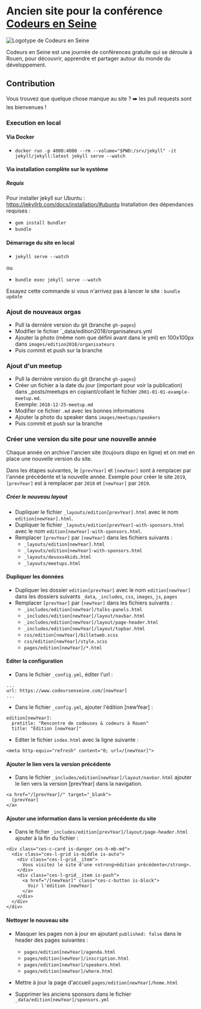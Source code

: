 # Ancien site pour la conférence [Codeurs en Seine](http://www.codeursenseine.com)

![Logotype de Codeurs en Seine](images/codeurs-en-seine-logo.png)

Codeurs en Seine est une journée de conférences gratuite qui se déroule à Rouen,
pour découvrir, apprendre et partager autour du monde du développement.

## Contribution

Vous trouvez que quelque chose manque au site ? ➡️ les pull requests sont les bienvenues !

### Execution en local

#### Via Docker

- `docker run -p 4000:4000 --rm --volume="$PWD:/srv/jekyll" -it jekyll/jekyll:latest jekyll serve --watch`

#### Via installation complète sur le système

##### Requis

Pour installer jekyll sur Ubuntu : https://jekyllrb.com/docs/installation/#ubuntu
Installation des dépendances requises :

- `gem install bundler`
- `bundle`

#### Démarrage du site en local

- `jekyll serve --watch`

ou

- `bundle exec jekyll serve --watch`

Essayez cette commande si vous n'arrivez pas à lancer le site : `bundle update`

### Ajout de nouveaux orgas

- Pull la dernière version du git (branche `gh-pages`)
- Modifier le fichier `\_data/edition2018/organisateurs.yml
- Ajouter la photo (même nom que défini avant dans le yml) en 100x100px dans `images/edition2018/organisateurs`
- Puis commit et push sur la branche

### Ajout d'un meetup

- Pull la dernière version du git (branche `gh-pages`)
- Créer un fichier a la date du jour (important pour voir la publication) dans \_posts/meetups en copiant/collant le fichier `2001-01-01-example-meetup.md`.  
  Exemple: `2018-12-25-meetup.md`
- Modifier ce fichier `.md` avec les bonnes informations
- Ajouter la photo du speaker dans `images/meetups/speakers`
- Puis commit et push sur la branche

### Créer une version du site pour une nouvelle année

Chaque année on archive l'ancien site (toujours dispo en ligne) et on met en place une nouvelle version du site.

Dans les étapes suivantes, le `[prevYear]` et `[newYear]` sont à remplacer par l'année précédente et la nouvelle année. Exemple pour créer le site `2019`, `[prevYear]` est à remplacer par `2018` et `[newYear]` par `2019`.

##### Créer le nouveau layout

- Dupliquer le fichier `_layouts/edition[prevYear].html` avec le nom `edition[newYear].html`.
- Dupliquer le fichier `_layouts/edition[prevYear]-with-sponsors.html` avec le nom `edition[newYear]-with-sponsors.html`.
- Remplacer `[prevYear]` par `[newYear]` dans les fichiers suivants :
  - `_layouts/edition[newYear].html`
  - `_layouts/edition[newYear]-with-sponsors.html`
  - `_layouts/devoxx4kids.html`
  - `_layouts/meetups.html`

#### Dupliquer les données

- Dupliquer les dossier `edition[prevYear]` avec le nom `edition[newYear]` dans les dossiers suivants `_data`, `_includes`, `css`, `images`, `js`, `pages`
- Remplacer `[prevYear]` par `[newYear]` dans les fichiers suivants :
  - `_includes/edition[newYear]/talks-panels.html`
  - `_includes/edition[newYear]/layout/navbar.html`
  - `_includes/edition[newYear]/layout/page-header.html`
  - `_includes/edition[newYear]/layout/topbar.html`
  - `css/edition[newYear]/billetweb.scss`
  - `css/edition[newYear]/style.scss`
  - `pages/edition[newYear]/*.html`

#### Editer la configuration

- Dans le fichier `_config.yml`, éditer l'url :

```
...
url: https://www.codeursenseine.com/[newYear]
...
```

- Dans le fichier `_config.yml`, ajouter l'édition [newYear] :

```
edition[newYear]:
  pretitle: "Rencontre de codeuses & codeurs à Rouen"
  title: "Édition [newYear]"
```

- Editer le fichier `index.html` avec la ligne suivante :

```
<meta http-equiv="refresh" content="0; url=/[newYear]">
```

#### Ajouter le lien vers la version précédente

- Dans le fichier `_includes/edition[newYear]/layout/navbar.html` ajouter le lien vers la version [prevYear] dans la navigation.

```
<a href="/[prevYear]/" target="_blank">
  [prevYear]
</a>
```

#### Ajouter une information dans la version précédente du site

- Dans le ficher `_includes/edition[prevYear]/layout/page-header.html` ajouter à la fin du fichier :

```
<div class="ces-c-card is-danger ces-h-mb-md">
  <div class="ces-l-grid is-middle is-auto">
    <div class="ces-l-grid__item">
      Vous visitez le site d'une <strong>édition précédente</strong>.
    </div>
    <div class="ces-l-grid__item is-push">
      <a href="/[newYear]" class="ces-c-button is-block">
        Voir l'édition [newYear]
      </a>
    </div>
  </div>
</div>
```

#### Nettoyer le nouveau site

- Masquer les pages non à jour en ajoutant `published: false` dans le header des pages suivantes :

  - `pages/edition[newYear]/agenda.html`
  - `pages/edition[newYear]/inscription.html`
  - `pages/edition[newYear]/speakers.html`
  - `pages/edition[newYear]/where.html`

- Mettre à jour la page d'accueil `pages/edition[newYear]/home.html`

- Supprimer les anciens sponsors dans le fichier `_data/edition[newYear]/sponsors.yml`

